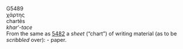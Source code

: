 G5489  
χάρτης  
chartēs  
*khar‘-tace*  
From the same as [5482](g5482) a *sheet* (“chart”) of writing material
(as to be *scribbled* over): - paper.  
